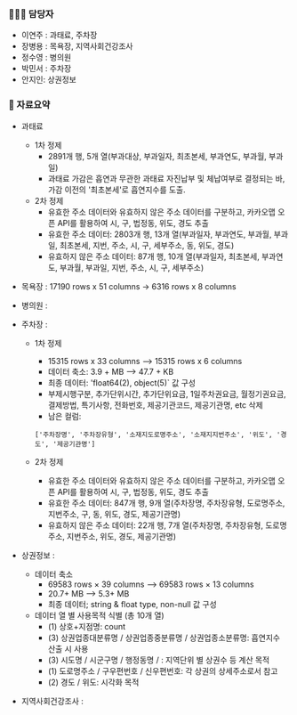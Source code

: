 ### 🧑‍🤝‍🧑 담당자
 - 이연주 : 과태료, 주차장
 - 장병용 : 목욕장, 지역사회건강조사
 - 정수영 : 병의원
 - 박민서 : 주차장
 - 안지인: 상권정보

### 📌 자료요약
- 과태료
  - 1차 정제
    - 2891개 행, 5개 열(부과대상, 부과일자, 최초본세, 부과연도, 부과월, 부과일)
    - 과태료 가감은 흡연과 무관한 과태료 자진납부 및 체납여부로 결정되는 바, 가감 이전의 '최초본세'로 흡연지수를 도출. 
  - 2차 정제
    - 유효한 주소 데이터와 유효하지 않은 주소 데이터를 구분하고, 카카오맵 오픈 API를 활용하여 시, 구, 법정동, 위도, 경도 추출
    - 유효한 주소 데이터: 2803개 행, 13개 열(부과일자, 부과연도, 부과월, 부과일, 최초본세, 지번, 주소, 시, 구, 세부주소, 동, 위도, 경도)
    - 유효하지 않은 주소 데이터: 87개 행, 10개 열(부과일자, 최초본세, 부과연도, 부과월, 부과일, 지번, 주소, 시, 구, 세부주소)
     
- 목욕장 : 17190 rows x 51 columns -> 6316 rows x 8 columns 
- 병의원 :
- 주차장 :
  - 1차 정제
    - 15315 rows x 33 columns —> 15315 rows x 6 columns
    - 데이터 축소: 3.9 + MB —> 47.7 + KB
    - 최종 데이터:  'float64(2), object(5)` 값 구성
    - 부제시행구분, 추가단위시간, 추가단위요금, 1일주차권요금, 월정기권요금, 결제방법, 특기사항, 전화번호, 제공기관코드, 제공기관명, etc 삭제
    - 남은 컬럼:
    
    ```
    ['주차장명', '주차장유형', '소재지도로명주소', '소재지지번주소', '위도', '경도', '제공기관명']
    ```
  - 2차 정제
    - 유효한 주소 데이터와 유효하지 않은 주소 데이터를 구분하고, 카카오맵 오픈 API를 활용하여 시, 구, 법정동, 위도, 경도 추출
    - 유효한 주소 데이터: 847개 행, 9개 열(주차장명, 주차장유형, 도로명주소, 지번주소, 구, 동, 위도, 경도, 제공기관명)
    - 유효하지 않은 주소 데이터: 22개 행, 7개 열(주차장명, 주차장유형, 도로명주소, 지번주소, 위도, 경도, 제공기관명)
    
- 상권정보 :
  + 데이터 축소
    * 69583 rows × 39 columns --> 69583 rows × 13 columns
    * 20.7+ MB --> 5.3+ MB
    * 최종 데이터; string & float type, non-null 값 구성
  + 데이터 열 별 사용목적 식별 (총 10개 열)
    * (1) 상호+지점명: count
    * (3) 상권업종대분류명 / 상권업종중분류명 / 상권업종소분류명: 흡연지수 산출 시 사용
    * (3) 시도명 / 시군구명 / 행정동명 / : 지역단위 별 상권수 등 계산 목적
    * (1) 도로명주소 / 구우편번호 / 신우편번호: 각 상권의 상세주소로서 참고
    * (2) 경도 / 위도: 시각화 목적

- 지역사회건강조사 :
